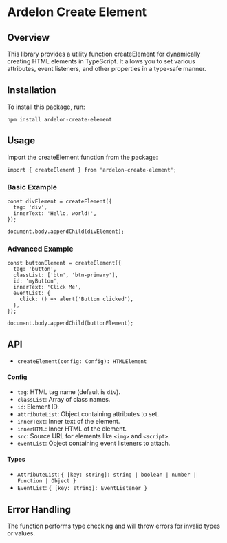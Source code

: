 # Ardelon Create Element

## Overview

This library provides a utility function createElement for dynamically creating HTML elements in TypeScript. It allows you to set various attributes, event listeners, and other properties in a type-safe manner.

## Installation

To install this package, run:

```
npm install ardelon-create-element
```

## Usage

Import the createElement function from the package:

```
import { createElement } from 'ardelon-create-element';
```

### Basic Example

```
const divElement = createElement({
  tag: 'div',
  innerText: 'Hello, world!',
});

document.body.appendChild(divElement);
```

### Advanced Example

```
const buttonElement = createElement({
  tag: 'button',
  classList: ['btn', 'btn-primary'],
  id: 'myButton',
  innerText: 'Click Me',
  eventList: {
    click: () => alert('Button clicked'),
  },
});

document.body.appendChild(buttonElement);
```

## API

- `createElement(config: Config): HTMLElement`

#### Config

- `tag`: HTML tag name (default is `div`).
- `classList`: Array of class names.
- `id`: Element ID.
- `attributeList`: Object containing attributes to set.
- `innerText`: Inner text of the element.
- `innerHTML`: Inner HTML of the element.
- `src`: Source URL for elements like `<img>` and `<script>`.
- `eventList`: Object containing event listeners to attach.

#### Types

- `AttributeList`: `{ [key: string]: string | boolean | number | Function | Object }`
- `EventList`: `{ [key: string]: EventListener }`

## Error Handling

The function performs type checking and will throw errors for invalid types or values.
